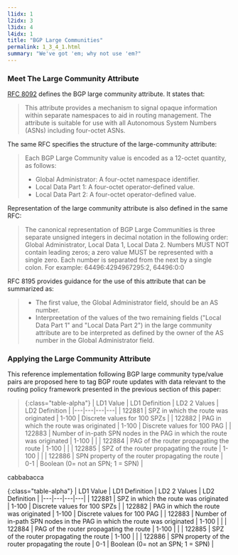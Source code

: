 ```yaml
---
l1idx: 1
l2idx: 3
l3idx: 4
l4idx: 1
title: "BGP Large Communities"
permalink: 1_3_4_1.html
summary: "We've got 'em; why not use 'em?"
---
```


### Meet The Large Community Attribute

[RFC 8092](https://www.rfc-editor.org/rfc/rfc8092) defines the BGP large community attribute.  It states that:

> This attribute provides a mechanism to signal opaque information within separate namespaces to aid in routing management.  The attribute is suitable for use with all Autonomous System Numbers (ASNs) including four-octet ASNs.

The same RFC specifies the structure of the large-community attribute:

> Each BGP Large Community value is encoded as a 12-octet quantity, as follows:
> - Global Administrator:  A four-octet namespace identifier.
> - Local Data Part 1:  A four-octet operator-defined value.
> - Local Data Part 2:  A four-octet operator-defined value.

Representation of the large community attribute is also defined in the same RFC:

> The canonical representation of BGP Large Communities is three separate unsigned integers in decimal notation in the following order: Global Administrator, Local Data 1, Local Data 2.  Numbers MUST NOT contain leading zeros; a zero value MUST be represented with a single zero.  Each number is separated from the next by a single colon.  For example: 64496:4294967295:2, 64496:0:0

RFC 8195 provides guidance for the use of this attribute that can be summarized as:

> - The first value, the Global Administrator field, should be an AS number.
> - Interpreetation of the values of the two remaining fields ("Local Data Part 1" and "Local Data Part 2") in the large community attribute are to be interpreted as defined by the owner of the AS number in the Global Administrator field.

### Applying the Large Community Attribute

This reference implementation following BGP large community type/value pairs are proposed here to tag BGP route updates with data relevant to the routing policy framework presented in the previous section of this paper:

> {:class="table-alpha"}
> | LD1 Value | LD1 Definition | LD2 2 Values | LD2 Definition |
> |---|---|---|---|
> | 122881 | SPZ in which the route was originated | 1-100 | Discrete values for 100 SPZs |
> | 122882 | PAG in which the route was originated | 1-100 | Discrete values for 100 PAG |
> | 122883 | Number of in-path SPN nodes in the PAG in which the route was originated | 1-100 |  |
> | 122884 | PAG of the router propagating the route | 1-100 |  |
> | 122885 | SPZ of the router propagating the route | 1-100 |  |
> | 122886 | SPN property of the router propagating the route | 0-1 | Boolean (0= not an SPN; 1 = SPN)  |

cabbabacca

{:class="table-alpha"}
| LD1 Value | LD1 Definition | LD2 2 Values | LD2 Definition |
|---|---|---|---|
| 122881 | SPZ in which the route was originated | 1-100 | Discrete values for 100 SPZs |
| 122882 | PAG in which the route was originated | 1-100 | Discrete values for 100 PAG |
| 122883 | Number of in-path SPN nodes in the PAG in which the route was originated | 1-100 |  |
| 122884 | PAG of the router propagating the route | 1-100 |  |
| 122885 | SPZ of the router propagating the route | 1-100 |  |
| 122886 | SPN property of the router propagating the route | 0-1 | Boolean (0= not an SPN; 1 = SPN)  |
